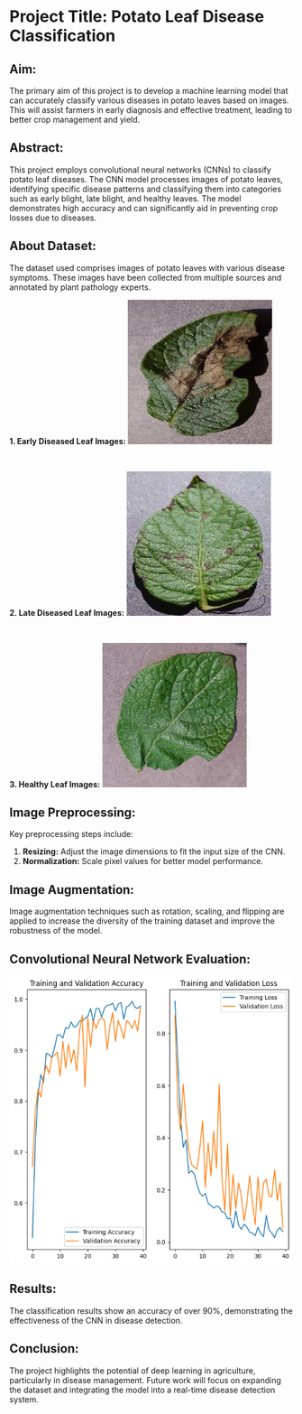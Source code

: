 
# Project Title: Potato Leaf Disease Classification

## Aim:
The primary aim of this project is to develop a machine learning model that can accurately classify various diseases in potato leaves based on images. This will assist farmers in early diagnosis and effective treatment, leading to better crop management and yield.

## Abstract:
This project employs convolutional neural networks (CNNs) to classify potato leaf diseases. The CNN model processes images of potato leaves, identifying specific disease patterns and classifying them into categories such as early blight, late blight, and healthy leaves. The model demonstrates high accuracy and can significantly aid in preventing crop losses due to diseases.

## About Dataset:
The dataset used comprises images of potato leaves with various disease symptoms. These images have been collected from multiple sources and annotated by plant pathology experts.

**1. Early Diseased Leaf Images:**
![Early Diseased Leaf](https://github.com/agadhiya/Potato_disease_Classification/blob/main/potato_late_blight.jpg)

<br>

**2. Late Diseased Leaf Images:**
![Late Diseased Leaf](https://github.com/agadhiya/Potato_disease_Classification/blob/main/potato_early_blight.jpg)

<br>

**3. Healthy Leaf Images:**
![Healthy Leaf](https://github.com/agadhiya/Potato_disease_Classification/blob/main/potato_healthy.jpg)


## Image Preprocessing:
Key preprocessing steps include:
1. **Resizing:** Adjust the image dimensions to fit the input size of the CNN.
2. **Normalization:** Scale pixel values for better model performance.

## Image Augmentation:
Image augmentation techniques such as rotation, scaling, and flipping are applied to increase the diversity of the training dataset and improve the robustness of the model.

## Convolutional Neural Network Evaluation:
![model](https://github.com/agadhiya/Potato_disease_Classification/blob/main/result.png)

## Results:
The classification results show an accuracy of over 90%, demonstrating the effectiveness of the CNN in disease detection.

## Conclusion:
The project highlights the potential of deep learning in agriculture, particularly in disease management. Future work will focus on expanding the dataset and integrating the model into a real-time disease detection system.
